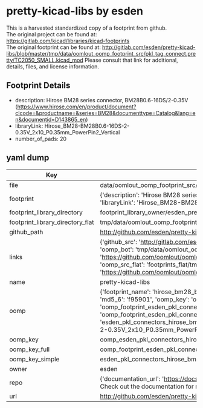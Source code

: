 # pretty-kicad-libs by esden  
This is a harvested standardized copy of a footprint from github.  
The original project can be found at:  
https://gitlab.com/kicad/libraries/kicad-footprints  
The original footprint can be found at:
http://gitlab.com/esden/pretty-kicad-libs/blob/master/tmp/data/oomlout_oomp_footprint_src/pkl_tag_connect.pretty/TC2050_SMALL.kicad_mod
Please consult that link for additional, details, files, and license information.  
## Footprint Details
* description: Hirose BM28 series connector, BM28B0.6-16DS/2-0.35V (https://www.hirose.com/en/product/document?clcode=&productname=&series=BM28&documenttype=Catalog&lang=en&documentid=D143865_en)  
* libraryLink: Hirose_BM28-BM28B0.6-16DS-2-0.35V_2x10_P0.35mm_PowerPin2_Vertical  
* number_of_pads: 20  
## yaml dump  
| Key | Value |  
| --- | --- |  
| file | data/oomlout_oomp_footprint_src/pretty-kicad-libs/pkl_connectors.pretty/Hirose_BM28-BM28B0.6-16DS-2-0.35V_2x10_P0.35mm_PowerPin2_Vertical.kicad_mod |  
| footprint | {'description': 'Hirose BM28 series connector, BM28B0.6-16DS/2-0.35V (https://www.hirose.com/en/product/document?clcode=&productname=&series=BM28&documenttype=Catalog&lang=en&documentid=D143865_en)', 'libraryLink': 'Hirose_BM28-BM28B0.6-16DS-2-0.35V_2x10_P0.35mm_PowerPin2_Vertical', 'number_of_pads': 20} |  
| footprint_library_directory | footprint_library_owner/esden_pretty-kicad-libs |  
| footprint_library_directory_flat | tmp/data/oomlout_oomp_footprint_src/footprints_flat/esden_pkl_connectors_hirose_bm28_bm28b0_6_16ds_2_0_35v_2x10_p0_35mm_powerpin2_vertical/working |  
| github_path | http://github.com/esden/pretty-kicad-libs/blob/master/tmp/data/oomlout_oomp_footprint_src/pkl_connectors.pretty/Hirose_BM28-BM28B0.6-16DS-2-0.35V_2x10_P0.35mm_PowerPin2_Vertical.kicad_mod |  
| links | {'github_src': 'http://gitlab.com/esden/pretty-kicad-libs/blob/master/tmp/data/oomlout_oomp_footprint_src/pkl_tag_connect.pretty/TC2050_SMALL.kicad_mod', 'github_src_repo': 'https://gitlab.com/kicad/libraries/kicad-footprints', 'oomp_bot': 'tmp/data/oomlout_oomp_footprint_src/footprints/esden_pkl_connectors_hirose_bm28_bm28b0_6_16ds_2_0_35v_2x10_p0_35mm_powerpin2_vertical/working', 'oomp_bot_github': 'https://github.com/oomlout/oomlout_oomp_footprint_bot/tree/main/tmp/data/oomlout_oomp_footprint_src/footprints/esden_pkl_connectors_hirose_bm28_bm28b0_6_16ds_2_0_35v_2x10_p0_35mm_powerpin2_vertical/working', 'oomp_src_flat': 'footprints_flat/tmp/data/oomlout_oomp_footprint_src/footprints_flat/esden_pkl_connectors_hirose_bm28_bm28b0_6_16ds_2_0_35v_2x10_p0_35mm_powerpin2_vertical/working', 'oomp_src_flat_github': 'https://github.com/oomlout/oomlout_oomp_footprint_src/tree/main/tmp/data/oomlout_oomp_footprint_src/footprints_flat/esden_pkl_connectors_hirose_bm28_bm28b0_6_16ds_2_0_35v_2x10_p0_35mm_powerpin2_vertical/working'} |  
| name | pretty-kicad-libs |  
| oomp | {'footprint_name': 'hirose_bm28_bm28b0_6_16ds_2_0_35v_2x10_p0_35mm_powerpin2_vertical', 'library_name': 'pkl_connectors', 'md5': 'f959010a46fab2738b8b9ae28247e495', 'md5_10': 'f959010a46', 'md5_5': 'f9590', 'md5_6': 'f95901', 'oomp_key': 'oomp_esden_pkl_connectors_hirose_bm28_bm28b0_6_16ds_2_0_35v_2x10_p0_35mm_powerpin2_vertical', 'oomp_key_extra': 'oomp_footprint_esden_pkl_connectors_hirose_bm28_bm28b0_6_16ds_2_0_35v_2x10_p0_35mm_powerpin2_vertical', 'oomp_key_full': 'oomp_footprint_esden_pkl_connectors_hirose_bm28_bm28b0_6_16ds_2_0_35v_2x10_p0_35mm_powerpin2_vertical_f95901', 'oomp_key_simple': 'esden_pkl_connectors_hirose_bm28_bm28b0_6_16ds_2_0_35v_2x10_p0_35mm_powerpin2_vertical', 'original_filename': 'data/oomlout_oomp_footprint_src/pretty-kicad-libs/pkl_connectors.pretty/Hirose_BM28-BM28B0.6-16DS-2-0.35V_2x10_P0.35mm_PowerPin2_Vertical.kicad_mod', 'owner_name': 'esden'} |  
| oomp_key | oomp_esden_pkl_connectors_hirose_bm28_bm28b0_6_16ds_2_0_35v_2x10_p0_35mm_powerpin2_vertical |  
| oomp_key_full | oomp_footprint_esden_pkl_connectors_hirose_bm28_bm28b0_6_16ds_2_0_35v_2x10_p0_35mm_powerpin2_vertical |  
| oomp_key_simple | esden_pkl_connectors_hirose_bm28_bm28b0_6_16ds_2_0_35v_2x10_p0_35mm_powerpin2_vertical |  
| owner | esden |  
| repo | {'documentation_url': 'https://docs.github.com/rest/overview/resources-in-the-rest-api#rate-limiting', 'message': "API rate limit exceeded for 84.66.142.224. (But here's the good news: Authenticated requests get a higher rate limit. Check out the documentation for more details.)"} |  
| url | http://github.com/esden/pretty-kicad-libs |  

